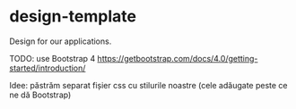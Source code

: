 # design-template

Design for our applications.

TODO: use Bootstrap 4 https://getbootstrap.com/docs/4.0/getting-started/introduction/

Idee: păstrăm separat fișier css cu stilurile noastre (cele adăugate peste ce ne dă Bootstrap)
